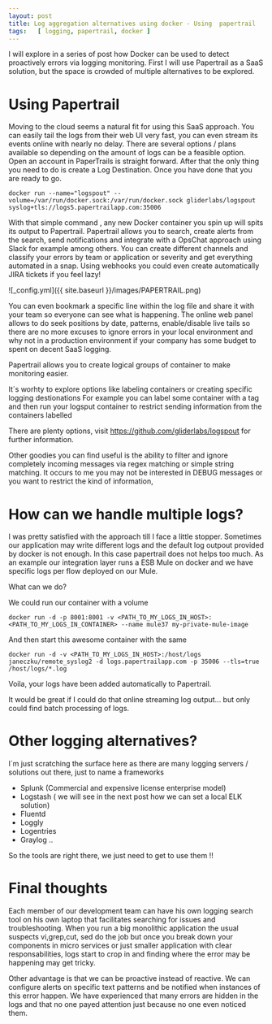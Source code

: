 ```yaml
---
layout: post
title: Log aggregation alternatives using docker - Using  papertrail
tags:   [ logging, papertrail, docker ]
---
```


I will explore in a series of post how Docker can be used to detect proactively errors via logging monitoring. First I will use Papertrail as a SaaS solution, but the space is crowded of multiple alternatives to be explored.

# Using Papertrail

Moving to the cloud seems a natural fit for using this SaaS approach.
You can easily tail the logs from their web UI very fast, you can even stream its events online with nearly no delay.
There are several options / plans available so depending on the amount of logs can be a feasible option.
Open an account in PaperTrails is straight forward. After that the only thing you need to do is create a Log Destination.
Once you have done that you are ready to go.

```
docker run --name="logspout" --volume=/var/run/docker.sock:/var/run/docker.sock gliderlabs/logspout syslog+tls://logs5.papertrailapp.com:35006
```

With that simple command , any new Docker container you spin up will spits its output to Papertrail.
Papertrail allows you to search, create alerts from the search, send notifications and integrate with a OpsChat approach using Slack for example among others. You can create different channels and classify your errors by team or application or severity and get everything automated in a snap. Using webhooks you could even create automatically JIRA tickets if you feel lazy!

 ![_config.yml]({{ site.baseurl }}/images/PAPERTRAIL.png)

You can even bookmark a specific line within the log file and share it with your team so everyone can see what is happening.
The online web panel allows to do seek positions by date, patterns, enable/disable live tails so there are no more excuses to ignore errors in your local environment and why not in a production environment if your company has some budget to spent on decent SaaS logging.

Papertrail allows you to create logical groups of container to make monitoring easier.

It´s worhty to explore options like labeling containers or creating specific logging destionations
For example you can label some container with a tag <APPSERVER> and then run your logsput container to restrict sending information from the containers labelled <APPSERVER>

There are plenty options, visit https://github.com/gliderlabs/logspout for further information.

Other goodies you can find useful is the ability to filter and ignore completely incoming messages via regex matching or simple string matching. It occurs to me you may not be interested in DEBUG messages or you want to restrict the kind of information,

# How can we handle multiple logs?

I was pretty satisfied with the approach till I face a little stopper.
Sometimes our application may write different logs and the default log outpout provided by docker is not enough.
In this case papertrail does not helps too much.
As an example our integration layer runs a ESB Mule on docker and we have specific logs per flow deployed on our Mule.

What can we do?

We could run our container with a volume

```
docker run -d -p 8001:8001 -v <PATH_TO_MY_LOGS_IN_HOST>:<PATH_TO_MY_LOGS_IN_CONTAINER> --name mule37 my-private-mule-image
```
And then start this awesome container with the same
```
docker run -d -v <PATH_TO_MY_LOGS_IN_HOST>:/host/logs janeczku/remote_syslog2 -d logs.papertrailapp.com -p 35006 --tls=true /host/logs/*.log
```
Voila, your logs have been added automatically to Papertrail.

It would be great if I could do that online streaming log output... but only could find batch processing of logs.

# Other logging alternatives?

I´m just scratching the surface here as there are many logging servers / solutions out there, just to name a frameworks

+ Splunk (Commercial and expensive license enterprise model)
+ Logstash ( we will see in the next post how we can set a local ELK solution)
+ Fluentd
+ Loggly
+ Logentries
+ Graylog ..

So the tools are right there, we just need to get to use them !!

# Final thoughts

Each member of our development team can have his own logging search tool on his own laptop that facilitates searching for issues and troubleshooting. When you run a big monolithic application the usual suspects vi,grep,cut, sed do the job but once you break down your components in micro services or just smaller application with clear responsabilities,  logs start to crop in and finding where the error may be happening may get tricky.

Other advantage is that we can be proactive instead of reactive. We can configure alerts on specific text patterns and be notified when instances of this error happen. We have experienced that many errors are hidden in the logs and that no one payed attention just because no one even noticed them.
